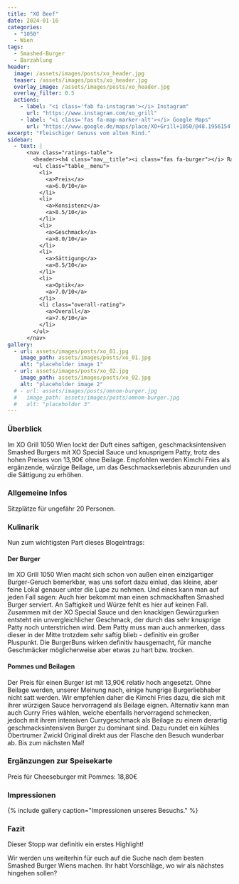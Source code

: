 ```yaml
---
title: "XO Beef"
date: 2024-01-16
categories:
  - "1050"
  - Wien
tags:
  - Smashed-Burger
  - Barzahlung
header:
  image: /assets/images/posts/xo_header.jpg
  teaser: /assets/images/posts/xo_header.jpg
  overlay_image: /assets/images/posts/xo_header.jpg
  overlay_filter: 0.5
  actions:
    - label: "<i class='fab fa-instagram'></i> Instagram"
      url: "https://www.instagram.com/xo_grill"
    - label: "<i class='fas fa-map-marker-alt'></i> Google Maps"
      url: "https://www.google.de/maps/place/XO+Grill+1050/@48.1956154,16.3576387,17z/data=!3m1!4b1!4m6!3m5!1s0x476d07624e485da1:0x2d73aff694d5119d!8m2!3d48.1956119!4d16.3602136!16s%2Fg%2F11qsnnklp9?entry=ttu"
excerpt: "Fleischiger Genuss vom alten Rind."
sidebar:
  - text: |
      <nav class="ratings-table">
        <header><h4 class="nav__title"><i class="fas fa-burger"></i> Ratings</h4></header>
        <ul class="table__menu">
          <li>
            <a>Preis</a>
            <a>6.0/10</a>
          </li>
          <li>
            <a>Konsistenz</a>
            <a>8.5/10</a>
          </li>
          <li>
            <a>Geschmack</a>
            <a>8.0/10</a>
          </li>
          <li>
            <a>Sättigung</a>
            <a>8.5/10</a>
          </li>
          <li>
            <a>Optik</a>
            <a>7.0/10</a>
          </li>
          <li class="overall-rating">
            <a>Overall</a>
            <a>7.6/10</a>
          </li>
        </ul>
      </nav>
gallery:
  - url: assets/images/posts/xo_01.jpg
    image_path: assets/images/posts/xo_01.jpg
    alt: "placeholder image 1"
  - url: assets/images/posts/xo_02.jpg
    image_path: assets/images/posts/xo_02.jpg
    alt: "placeholder image 2"
  # - url: assets/images/posts/omnom-burger.jpg
  #   image_path: assets/images/posts/omnom-burger.jpg
  #   alt: "placeholder 3"
---
```


### Überblick
Im XO Grill 1050 Wien lockt der Duft eines saftigen, geschmacksintensiven Smashed Burgers mit XO Special Sauce und knusprigem Patty, trotz des hohen Preises von 13,90€ ohne Beilage. Empfohlen werden Kimchi Fries als ergänzende, würzige Beilage, um das Geschmackserlebnis abzurunden und die Sättigung zu erhöhen.

### Allgemeine Infos
Sitzplätze für ungefähr 20 Personen.

### Kulinarik
Nun zum wichtigsten Part dieses Blogeintrags:

#### Der Burger
Im XO Grill 1050 Wien macht sich schon von außen einen einzigartiger Burger-Geruch bemerkbar, was uns sofort dazu einlud, das kleine, aber feine Lokal genauer unter die Lupe zu nehmen. Und eines kann man auf jeden Fall sagen: Auch hier bekommt man einen schmackhaften Smashed Burger serviert. An Saftigkeit und Würze fehlt es hier auf keinen Fall. Zusammen mit der XO Special Sauce und den knackigen Gewürzgurken entsteht ein unvergleichlicher Geschmack, der durch das sehr knusprige Patty noch unterstrichen wird. Dem Patty muss man auch anmerken, dass dieser in der Mitte trotzdem sehr saftig blieb - definitiv ein großer Pluspunkt. Die BurgerBuns wirken definitiv hausgemacht, für manche Geschmäcker möglicherweise aber etwas zu hart bzw. trocken.

#### Pommes und Beilagen
Der Preis für einen Burger ist mit 13,90€ relativ hoch angesetzt. Ohne Beilage werden, unserer Meinung nach, einige hungrige Burgerliebhaber nicht satt werden. Wir empfehlen daher die Kimchi Fries dazu, die sich mit ihrer würzigen Sauce hervorragend als Beilage eignen. Alternativ kann man auch Curry Fries wählen, welche ebenfalls hervorragend schmecken, jedoch mit ihrem intensiven Currygeschmack als Beilage zu einem derartig geschmacksintensiven Burger zu dominant sind. Dazu rundet ein kühles Obertrumer Zwickl Original direkt aus der Flasche den Besuch wunderbar ab. Bis zum nächsten Mal!

### Ergänzungen zur Speisekarte
Preis für Cheeseburger mit Pommes: 18,80€

### Impressionen
{% include gallery caption="Impressionen unseres Besuchs." %}

### Fazit
Dieser Stopp war definitiv ein erstes Highlight!

Wir werden uns weiterhin für euch auf die Suche nach dem besten Smashed Burger Wiens machen. Ihr habt Vorschläge, wo wir als nächstes hingehen sollen? 
